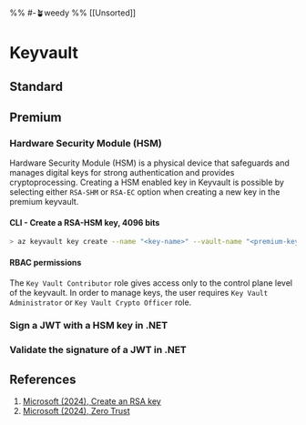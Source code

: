 %% #-🪴weedy %%
[[Unsorted]]
# Keyvault

## Standard

## Premium 

###  Hardware Security Module (HSM)

Hardware Security Module (HSM) is a physical device that safeguards and manages digital keys for strong authentication and provides cryptoprocessing. Creating a HSM enabled key in Keyvault is possible by selecting either `RSA-SHM` or `RSA-EC` option when creating a new key in the premium keyvault.

#### CLI - Create a RSA-HSM key, 4096 bits

```sh
> az keyvault key create --name "<key-name>" --vault-name "<premium-keyvault-name>" --kty "RSA-HSM" --size 4096 --protection "hsm"
```

#### RBAC permissions

The `Key Vault Contributor` role gives access only to the control plane level of the keyvault. In order to manage keys,
the user requires `Key Vault Administrator` or `Key Vault Crypto Officer` role.

### Sign a JWT with a HSM key in .NET

### Validate the signature of a JWT in .NET

## References

1. [Microsoft (2024), Create an RSA key][1]
2. [Microsoft (2024), Zero Trust][2]

[1]: https://learn.microsoft.com/en-us/azure/key-vault/managed-hsm/key-management#create-an-hsm-key
[2]: https://learn.microsoft.com/en-us/security/zero-trust/zero-trust-overview